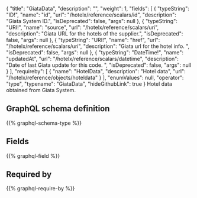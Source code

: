 {
  "title": "GiataData",
  "description": "",
  "weight": 1,
  "fields": [
    {
      "typeString": "ID!",
      "name": "id",
      "url": "/hotelx/reference/scalars/id",
      "description": "Giata System ID.",
      "isDeprecated": false,
      "args": null
    },
    {
      "typeString": "URI!",
      "name": "source",
      "url": "/hotelx/reference/scalars/uri",
      "description": "Giata URL for the hotels of the supplier.",
      "isDeprecated": false,
      "args": null
    },
    {
      "typeString": "URI!",
      "name": "href",
      "url": "/hotelx/reference/scalars/uri",
      "description": "Giata url for the hotel info. ",
      "isDeprecated": false,
      "args": null
    },
    {
      "typeString": "DateTime!",
      "name": "updatedAt",
      "url": "/hotelx/reference/scalars/datetime",
      "description": "Date of last Giata update for this code. ",
      "isDeprecated": false,
      "args": null
    }
  ],
  "requireby": [
    {
      "name": "HotelData",
      "description": "Hotel data",
      "url": "/hotelx/reference/objects/hoteldata"
    }
  ],
  "enumValues": null,
  "operator": "type",
  "typename": "GiataData",
  "hideGithubLink": true
}
Hotel data obtained from Giata System.
## GraphQL schema definition

{{% graphql-schema-type %}}

## Fields

{{% graphql-field %}}

## Required by

{{% graphql-require-by %}}
